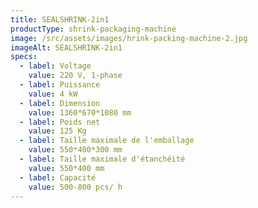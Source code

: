 ```yaml
---
title: SEALSHRINK-2in1
productType: shrink-packaging-machine
image: /src/assets/images/hrink-packing-machine-2.jpg
imageAlt: SEALSHRINK-2in1
specs:
  - label: Voltage
    value: 220 V, 1-phase
  - label: Puissance
    value: 4 kW
  - label: Dimension
    value: 1360*670*1080 mm
  - label: Poids net
    value: 125 Kg
  - label: Taille maximale de l'emballage
    value: 550*400*300 mm
  - label: Taille maximale d'étanchéité
    value: 550*400 mm
  - label: Capacité
    value: 500-800 pcs/ h
---
```

